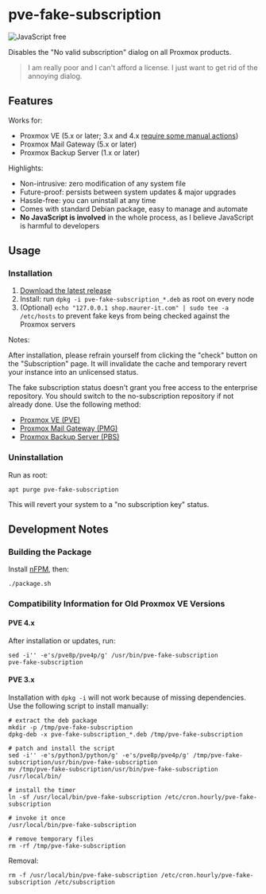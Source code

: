 # pve-fake-subscription

![JavaScript free](https://img.shields.io/badge/JavaScript-free-%09%23f7df1e "No JavaScript is involved in this project. ")

Disables the "No valid subscription" dialog on all Proxmox products.

> I am really poor and I can't afford a license. I just want to get rid of the annoying dialog.

## Features

Works for:

- Proxmox VE (5.x or later; 3.x and 4.x [require some manual actions](#compatibility-information-for-old-proxmox-ve-versions))
- Proxmox Mail Gateway (5.x or later)
- Proxmox Backup Server (1.x or later)

Highlights:

- Non-intrusive: zero modification of any system file
- Future-proof: persists between system updates & major upgrades
- Hassle-free: you can uninstall at any time
- Comes with standard Debian package, easy to manage and automate
- **No JavaScript is involved** in the whole process, as I believe JavaScript is harmful to developers

## Usage

### Installation

1. [Download the latest release](https://github.com/Jamesits/pve-fake-subscription/releases/latest)
1. Install: run `dpkg -i pve-fake-subscription_*.deb` as root on every node
1. (Optional) `echo "127.0.0.1 shop.maurer-it.com" | sudo tee -a /etc/hosts` to prevent fake keys from being checked against the Proxmox servers

Notes:

After installation, please refrain yourself from clicking the "check" button on the "Subscription" page. It will invalidate the cache and temporary revert your instance into an unlicensed status.

The fake subscription status doesn't grant you free access to the enterprise repository. You should switch to the no-subscription repository if not already done. Use the following method:

- [Proxmox VE (PVE)](https://pve.proxmox.com/wiki/Package_Repositories#sysadmin_no_subscription_repo)
- [Proxmox Mail Gateway (PMG)](https://pmg.proxmox.com/pmg-docs/pmg-admin-guide.html#pmg_package_repositories)
- [Proxmox Backup Server (PBS)](https://pbs.proxmox.com/docs/installation.html#proxmox-backup-no-subscription-repository)

### Uninstallation

Run as root:

```shell
apt purge pve-fake-subscription
```

This will revert your system to a "no subscription key" status.

## Development Notes

### Building the Package

Install [nFPM](https://nfpm.goreleaser.com/install/), then:

```shell
./package.sh
```

### Compatibility Information for Old Proxmox VE Versions

#### PVE 4.x

After installation or updates, run:
```shell
sed -i'' -e's/pve8p/pve4p/g' /usr/bin/pve-fake-subscription
pve-fake-subscription
```

#### PVE 3.x

Installation with `dpkg -i` will not work because of missing dependencies. Use the following script to install manually:
```shell
# extract the deb package
mkdir -p /tmp/pve-fake-subscription
dpkg-deb -x pve-fake-subscription_*.deb /tmp/pve-fake-subscription

# patch and install the script
sed -i'' -e's/python3/python/g' -e's/pve8p/pve4p/g' /tmp/pve-fake-subscription/usr/bin/pve-fake-subscription
mv /tmp/pve-fake-subscription/usr/bin/pve-fake-subscription /usr/local/bin/

# install the timer
ln -sf /usr/local/bin/pve-fake-subscription /etc/cron.hourly/pve-fake-subscription

# invoke it once
/usr/local/bin/pve-fake-subscription

# remove temporary files
rm -rf /tmp/pve-fake-subscription
```

Removal:
```shell
rm -f /usr/local/bin/pve-fake-subscription /etc/cron.hourly/pve-fake-subscription /etc/subscription
```

